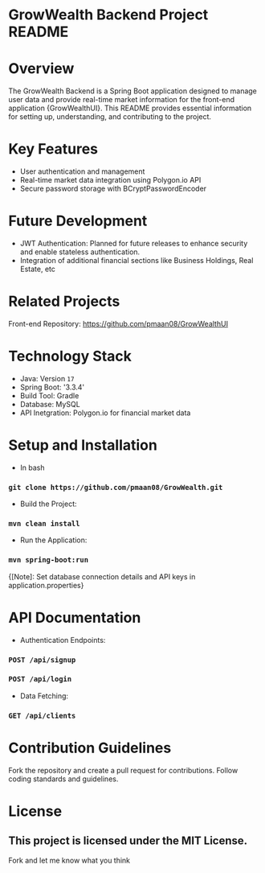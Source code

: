 # GrowWealth Backend Project README

# Overview
The GrowWealth Backend is a Spring Boot application designed to manage user data and provide real-time market information for the front-end application {GrowWealthUI}.
 This README provides essential information for setting up, understanding, and contributing to the project.

# Key Features

- User authentication and management
- Real-time market data integration using Polygon.io API
- Secure password storage with BCryptPasswordEncoder

# Future Development
- JWT Authentication: Planned for future releases to enhance security and enable stateless authentication.
- Integration of additional financial sections like Business Holdings, Real Estate, etc

# Related Projects
Front-end Repository: https://github.com/pmaan08/GrowWealthUI

# Technology Stack

- Java: Version `17`
- Spring Boot: '3.3.4'
- Build Tool: Gradle 
- Database: MySQL
- API Inetgration: Polygon.io for financial market data

# Setup and Installation
 
- In bash
### `git clone https://github.com/pmaan08/GrowWealth.git`

- Build the Project:
### `mvn clean install`

- Run the Application:
### `mvn spring-boot:run`

{[Note]: Set database connection details and API keys in application.properties}

# API Documentation

- Authentication Endpoints:
### `POST /api/signup`
### `POST /api/login`

- Data Fetching:
### `GET /api/clients`

# Contribution Guidelines
Fork the repository and create a pull request for contributions.
Follow coding standards and guidelines.

# License
This project is licensed under the MIT License.
--------------------------------------------------------------------------------------------------------------------
Fork and let me know what you think 
